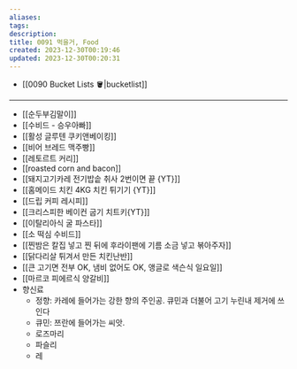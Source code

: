 ```yaml
---
aliases: 
tags: 
description:
title: 0091 먹을거, Food
created: 2023-12-30T00:19:46
updated: 2023-12-30T00:20:31
---
```

- [[0090 Bucket Lists 🪣|bucketlist]]
___
- [[순두부김말이]]
- [[수비드 - 승우아빠]]
- [[활성 글루텐 쿠키앤베이킹]]
- [[비어 브레드 맥주빵]]
- [[레토르트 커리]]
- [[roasted corn and bacon]]
- [[돼지고기카레 전기밥솥 취사 2번이면 끝 {YT}]]
- [[홈메이드 치킨 4KG 치킨 튀기기 {YT}]]
- [[드립 커피 레시피]]
- [[크리스피한 베이컨 굽기 치트키{YT}]]
- [[이탈리아식 굴 파스타]]
- [[소 떡심 수비드]]
- [[찐밤은 칼집 넣고 찐 뒤에 후라이팬에 기름 소금 넣고 볶아주자]]
- [[닭다리살 튀겨서 만든 치킨난반]]
- [[큰 고기면 전부 OK, 냄비 없어도 OK, 앵글로 색슨식 일요일]]
- [[마르코 피에르식 양갈비]]
- 향신료
	- 정향: 카레에 들어가는 강한 향의 주인공. 큐민과 더불어 고기 누린내 제거에 쓰인다
	- 큐민: 쯔란에 들어가는 씨앗.
	- 로즈마리
	- 파슬리
	- 레

